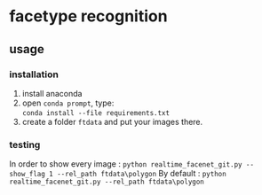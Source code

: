 # facetype recognition
## usage
### installation
1. install anaconda  
2. open `conda prompt`, type:  
`conda install --file requirements.txt`
3. create a folder `ftdata` and put your images there.
### testing
In order to show every image :
`python realtime_facenet_git.py --show_flag 1 --rel_path ftdata\polygon`
By default :
`python realtime_facenet_git.py --rel_path ftdata\polygon`

